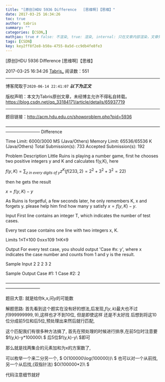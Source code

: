 ```yaml
---
title: "[原创]HDU 5936 Difference   [思维啊]【思维】"
date: 2017-03-25 16:34:26
toc: true
author: tabris
summary: ""
categories: [CSDN,]
mathjax: true # false: 不渲染, true: 渲染, internal: 只在文章内部渲染，文章列表中不渲染
tags: [CSDN]
key: key2ff8f2e8-b50a-4755-8a5d-cc9db4fe8fe3
---
```


[原创]HDU 5936 Difference   [思维啊]【思维】

2017-03-25 16:34:26  [Tabris_](https://me.csdn.net/qq_33184171) 阅读数：551

---

博客爬取于`2020-06-14 22:41:07`
***以下为正文***

版权声明：本文为Tabris原创文章，未经博主允许不得私自转载。
https://blog.csdn.net/qq_33184171/article/details/65937719

<!-- more -->

---

题目链接：http://acm.hdu.edu.cn/showproblem.php?pid=5936

————————————————————————————————————————————
Difference

Time Limit: 6000/3000 MS (Java/Others)    Memory Limit: 65536/65536 K (Java/Others)
Total Submission(s): 733    Accepted Submission(s): 192


Problem Description
Little Ruins is playing a number game, first he chooses two positive integers y and K and calculates f(y,K), here

$f(y,K)=∑_{z\ in\ every\ digits\ of\ y}z^K(f(233,2)=2^2+3^2+3^2=22)$


then he gets the result

$x=f(y,K)−y$


As Ruins is forgetful, a few seconds later, he only remembers K, x and forgets y. please help him find how many y satisfy$\ x=f(y,K)−y$.


Input
First line contains an integer T, which indicates the number of test cases.

Every test case contains one line with two integers x, K.

Limits
1≤T≤100
0≤x≤109
1≤K≤9


Output
For every test case, you should output 'Case #x: y', where x indicates the case number and counts from 1 and y is the result.


Sample Input
2
2 2
3 2


Sample Output
Case #1: 1
Case #2: 2


————————————————————————————————————————————

题目大意:
就是给你k,x,问y的可能数


解题思路:
首先看到这个题实在没有好的想法,后发现,$f(y,k)$最大也不过$f(999999999,9)$,这样也才不到10位,
但是即使这样 还是不太好找 后想到将这10位分成前5位和后5位,预处理出来然后就行匹配,

这个匹配我们有很多种方法搞了,
首先在预处理的时候进行排序,在前5位时注意要 $f(y,k)-y*100000\ $ 后5位$f(y,k)-y\ $即可

那么就是找两集合的元素加和为x的方案数了,

可以枚举一个来二分另一个, $ O(100000\log(100000))\ $
也可以对一个从前找,另一个从后找,(双指针法)  $O(100000*2)\ $

代码注意细节就好

